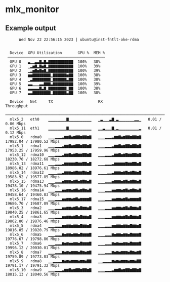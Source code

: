 # mlx_monitor
## Example output

          Wed Nov 22 22:56:15 2023 | ubuntu@inst-fntlt-oke-rdma                                                                                                                                                                                                                         
                                                                                                                                                                                                                                                                                    
                                                                                                                                                                                                                                                                                    
      Device  GPU Utilization       GPU %  MEM %                                                                                                                                                                                                                                    
     ───────────────────────────────────────────                                                                                                                                                                                                                                    
      GPU 0   ▃▁▁▃▃▇▃▇▃▇▇▇▇▇▇▇▇▇▇▇  100%   38%                                                                                                                                                                                                                                      
      GPU 1   ▁▂▅▇▂▇▅▇▂▇▇▇▇▇▇▇▇▇▇▇  100%   39%                                                                                                                                                                                                                                      
      GPU 2   ▁▂▅▇▅▇▅▇▂▇▇▇▇▇▇▇▇▇▇▇  100%   39%                                                                                                                                                                                                                                      
      GPU 3   ▅▅▇▇▇▇▇▇▇▇▁▇▇▇▇▇▇▅▇▇  100%   38%                                                                                                                                                                                                                                      
      GPU 4   ▁▃▇▇▇▇▇▇▇▇▁▇▇▇▇▇▇▃▇▇  100%   38%                                                                                                                                                                                                                                      
      GPU 5   ▃▃▁▁▁▃▃▇▇▇▃▇▇▇▇▇▇▇▇▇  100%   39%                                                                                                                                                                                                                                      
      GPU 6   ▃▃▃▃▃▇▃▇▁▇▇▇▇▇▇▇▇▁▇▇  100%   38%                                                                                                                                                                                                                                      
      GPU 7   ▃▃▇▇▇▇▇▇▇▇▁▇▇▇▇▇▇▃▇▇  100%   38%                                                                                                                                                                                                                                      
                                                                                                                                                                                                                                                                                    
      Device   Net     TX                    RX                    Throughput                                                                                                                                                                                                       
     ──────────────────────────────────────────────────────────────────────────────────────                                                                                                                                                                                         
      mlx5_2   eth0    ▁▁▁▁▁▁▁▁▇▁▁▁▁▁▁▁▁▁▁   ▁▃▁▁▁▃▇▁▃▁▁▁▁▁▁▁▂▂▁   0.01 / 0.06 Mbps                                                                                                                                                                                                 
      mlx5_11  eth1    ▁▁▁▁▁▁▁▁▇▁▁▁▁▁▁▁▁▁▁   ▁▁▃▁▁▁▇▁▂▁▁▁▁▁▁▁▁▁▂   0.01 / 0.12 Mbps                                                                                                                                                                                                 
      mlx5_0   rdma0   ▁▁▁▂▂▂▃▆▆▇▅▆▇▇▆▇▇▆▇   ▁▁▁▂▂▂▃▆▆▇▅▆▇▇▆▇▇▆▇   17982.04 / 17980.52 Mbps                                                                                                                                                                                         
      mlx5_1   rdma1   ▁▁▁▂▂▂▃▆▆▇▅▆▇▇▆▇▇▆▇   ▁▁▁▂▂▂▃▆▆▇▅▆▇▇▆▇▇▆▇   17953.25 / 17959.96 Mbps                                                                                                                                                                                         
      mlx5_12  rdma10  ▁▁▁▂▂▂▃▆▆▇▅▆▇▆▆▇▇▆▇   ▁▁▁▂▂▂▃▆▆▇▅▆▇▆▆▇▇▆▇   18230.70 / 18272.68 Mbps                                                                                                                                                                                         
      mlx5_13  rdma11  ▁▁▁▂▂▂▃▆▆▆▆▆▇▆▆▇▇▅▇   ▁▁▁▂▂▂▃▆▆▆▆▆▇▆▆▇▇▅▇   18986.02 / 18976.61 Mbps                                                                                                                                                                                         
      mlx5_14  rdma12  ▁▁▁▁▂▂▃▆▆▆▅▆▇▆▆▇▆▅▇   ▁▁▁▁▂▂▃▆▆▆▅▆▇▅▆▇▆▅▇   19583.92 / 19577.85 Mbps                                                                                                                                                                                         
      mlx5_15  rdma13  ▁▁▁▂▂▂▅▆▆▆▅▆▇▅▆▇▆▅▇   ▁▁▁▂▂▂▅▆▆▆▅▆▇▅▆▇▆▅▇   19478.10 / 19475.94 Mbps                                                                                                                                                                                         
      mlx5_16  rdma14  ▁▁▁▂▂▂▅▅▆▆▅▆▇▅▆▇▆▅▇   ▁▁▁▂▂▂▅▅▆▆▅▆▇▅▆▇▆▅▇   19458.64 / 19460.83 Mbps                                                                                                                                                                                         
      mlx5_17  rdma15  ▁▁▁▂▂▂▅▅▆▆▅▆▇▅▆▆▆▆▇   ▁▁▁▂▂▂▅▅▆▆▅▆▇▅▆▆▆▆▇   19686.70 / 19687.09 Mbps                                                                                                                                                                                         
      mlx5_3   rdma2   ▁▁▁▂▂▂▅▅▆▆▅▆▇▅▇▆▆▅▇   ▁▁▁▂▂▂▅▅▆▆▅▆▇▅▇▆▆▅▇   19840.25 / 19861.65 Mbps                                                                                                                                                                                         
      mlx5_4   rdma3   ▁▁▁▂▂▂▅▅▆▆▅▆▇▅▇▆▆▅▇   ▁▁▁▂▂▂▅▅▆▆▅▆▇▅▇▆▆▅▇   19862.80 / 19876.46 Mbps                                                                                                                                                                                         
      mlx5_5   rdma4   ▁▁▁▂▂▂▅▅▆▆▅▆▆▅▇▆▆▅▇   ▁▁▁▂▂▂▅▅▆▆▅▆▆▅▇▆▆▅▇   19816.05 / 19820.79 Mbps                                                                                                                                                                                         
      mlx5_6   rdma5   ▁▁▁▂▂▂▆▅▆▆▅▆▆▅▇▆▆▆▇   ▁▁▁▂▂▂▆▅▆▆▅▆▆▅▇▆▆▆▇   19776.67 / 19798.86 Mbps                                                                                                                                                                                         
      mlx5_7   rdma6   ▁▁▁▂▂▂▆▅▆▅▅▆▆▅▇▆▆▆▇   ▁▁▁▂▂▂▆▅▆▅▅▆▆▅▇▆▆▆▇   19996.12 / 20030.01 Mbps                                                                                                                                                                                         
      mlx5_8   rdma7   ▁▁▁▂▂▂▆▅▆▅▆▆▆▅▇▆▅▆▇   ▁▁▁▂▂▂▆▅▆▅▆▆▆▅▇▆▅▆▇   19759.89 / 19773.83 Mbps                                                                                                                                                                                         
      mlx5_9   rdma8   ▁▁▂▂▂▂▆▅▆▅▆▆▆▅▆▆▅▇▇   ▁▁▂▂▂▂▆▅▆▅▆▆▆▅▆▆▅▇▇   19791.17 / 19791.32 Mbps                                                                                                                                                                                         
      mlx5_10  rdma9   ▁▁▁▂▂▂▃▆▆▇▅▆▇▇▆▇▇▆▇   ▁▁▁▂▂▂▃▆▆▇▅▆▇▇▆▇▇▆▇   18015.13 / 18040.56 Mbps

